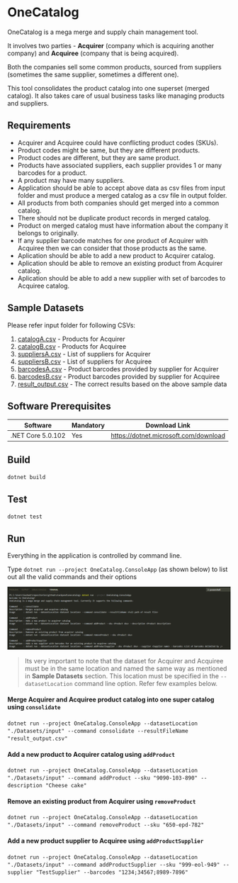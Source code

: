 # OneCatalog

OneCatalog is a mega merge and supply chain management tool. 

It involves two parties - **Acquirer** (company which is acquiring another company) and **Acquiree** (company that is being acquired). 

Both the companies sell some common products, sourced from suppliers (sometimes the same supplier, sometimes a different one). 

This tool consolidates the product catalog into one superset (merged catalog). It also takes care of usual business tasks like managing products and suppliers.

## Requirements

- Acquirer and Acquiree could have conflicting product codes (SKUs).
- Product codes might be same, but they are different products.
- Product codes are different, but they are same product.
- Products have associated suppliers, each supplier provides 1 or many barcodes for a product.
- A product may have many suppliers.
- Application should be able to accept above data as csv files from input folder and must produce a merged catalog as a csv file in output folder.
- All products from both companies should get merged into a common catalog.
- There should not be duplicate product records in merged catalog.
- Product on merged catalog must have information about the company it belongs to originally.
- If any supplier barcode matches for one product of Acquirer with Acquiree then we can consider that those products as the same.
- Aplication should be able to add a new product to Acquirer catalog.
- Aplication should be able to remove an existing product from Acquirer catalog.
- Aplication should be able to add a new supplier with set of barcodes to Acquiree catalog.

## Sample Datasets

Please refer input folder for following CSVs:
1. [catalogA.csv](Datasets/input/catalogA.csv) - Products for Acquirer
1. [catalogB.csv](Datasets/input/catalogB.csv) - Products for Acquiree
1. [suppliersA.csv](Datasets/input/suppliersA.csv) - List of suppliers for Acquirer
1. [suppliersB.csv](Datasets/input/suppliersB.csv) - List of suppliers for Acquiree
1. [barcodesA.csv](Datasets/input/barcodesA.csv) - Product barcodes provided by supplier for Acquirer
1. [barcodesB.csv](Datasets/input/barcodesB.csv) - Product barcodes provided by supplier for Acquiree
1. [result_output.csv](Datasets/output/result_output.csv) - The correct results based on the above sample data

## Software Prerequisites

|Software|Mandatory|Download Link
|---|---|---|
|.NET Core 5.0.102|Yes|https://dotnet.microsoft.com/download|

## Build

`dotnet build`

## Test

`dotnet test`

## Run

Everything in the application is controlled by command line. 

Type `dotnet run --project OneCatalog.ConsoleApp` (as shown below) to list out all the valid commands and their options

![Help](Help.png)

> Its very important to note that the dataset for Acquirer and Acquiree must be in the same location and named the same way as mentioned in **Sample Datasets** section. This location must be specified in the `--datasetLocation` command line option. Refer few examples below.

#### Merge Acquirer and Acquiree product catalog into one super catalog using `consolidate`

 `dotnet run --project OneCatalog.ConsoleApp --datasetLocation "./Datasets/input" --command consolidate --resultFileName "result_output.csv"`

#### Add a new product to Acquirer catalog using `addProduct`

 `dotnet run --project OneCatalog.ConsoleApp --datasetLocation "./Datasets/input" --command addProduct --sku "9090-103-890" --description "Cheese cake"`


#### Remove an existing product from Acquirer using `removeProduct`

 `dotnet run --project OneCatalog.ConsoleApp --datasetLocation "./Datasets/input" --command removeProduct --sku "650-epd-782"`


#### Add a new product supplier to Acquiree using `addProductSupplier`

 `dotnet run --project OneCatalog.ConsoleApp --datasetLocation "./Datasets/input" --command addProductSupplier --sku "999-eol-949" --supplier "TestSupplier" --barcodes "1234;34567;8989-7896"`
